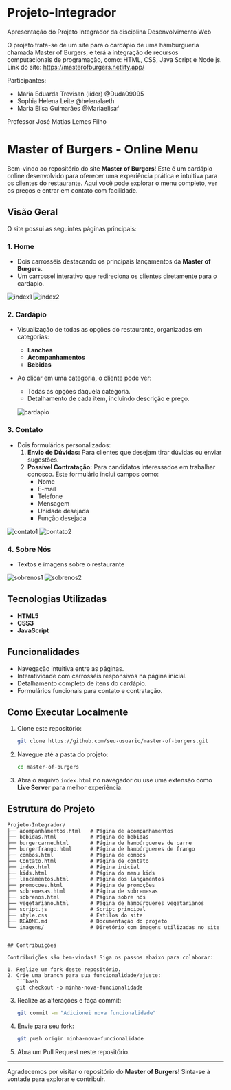 # Projeto-Integrador

Apresentação do Projeto Integrador da disciplina Desenvolvimento Web

O projeto trata-se de um site para o cardápio de uma hamburgueria chamada Master of Burgers, e terá a integração de recursos computacionais de programação, como: HTML, CSS, Java Script e Node js.
Link do site: https://masterofburgers.netlify.app/


Participantes:

- Maria Eduarda Trevisan (líder) @Duda09095
- Sophia Helena Leite @helenalaeth
- Maria Elisa Guimarães @Mariaelisaf

Professor José Matias Lemes Filho


# Master of Burgers - Online Menu

Bem-vindo ao repositório do site **Master of Burgers**! Este é um cardápio online desenvolvido para oferecer uma experiência prática e intuitiva para os clientes do restaurante. Aqui você pode explorar o menu completo, ver os preços e entrar em contato com facilidade.

## Visão Geral

O site possui as seguintes páginas principais:

### 1. Home

- Dois carrosséis destacando os principais lançamentos da **Master of Burgers**.
- Um carrossel interativo que redireciona os clientes diretamente para o cardápio.

![index1](https://github.com/user-attachments/assets/0530e43c-a05b-4256-a57c-c998ec25346c)
![index2](https://github.com/user-attachments/assets/8327c348-b1a4-4a4d-a961-ccc4ee9e3c1b)



### 2. Cardápio

- Visualização de todas as opções do restaurante, organizadas em categorias:
  - **Lanches**
  - **Acompanhamentos**
  - **Bebidas**
- Ao clicar em uma categoria, o cliente pode ver:
  - Todas as opções daquela categoria.
  - Detalhamento de cada item, incluindo descrição e preço.
 
  ![cardapio](https://github.com/user-attachments/assets/5b70124a-5d5c-43ba-b5c0-22ca767d7aa4)



### 3. Contato

- Dois formulários personalizados:
  1. **Envio de Dúvidas:** Para clientes que desejam tirar dúvidas ou enviar sugestões.
  2. **Possível Contratação:** Para candidatos interessados em trabalhar conosco. Este formulário inclui campos como:
     - Nome
     - E-mail
     - Telefone
     - Mensagem
     - Unidade desejada
     - Função desejada
    

![contato1](https://github.com/user-attachments/assets/12d0f7e0-599b-4f79-8ccb-c780d13de110)
![contato2](https://github.com/user-attachments/assets/e2ae78eb-5eb8-4714-af6f-c9c15d8b5282)



### 4. Sobre Nós

- Textos e imagens sobre o restaurante


![sobrenos1](https://github.com/user-attachments/assets/9ddfdc85-fb77-4f2a-b248-77bbe9634108)
![sobrenos2](https://github.com/user-attachments/assets/39337b24-b60e-4484-833a-cc5d63b80d96)


    
## Tecnologias Utilizadas

- **HTML5**
- **CSS3**
- **JavaScript**

## Funcionalidades

- Navegação intuitiva entre as páginas.
- Interatividade com carrosséis responsivos na página inicial.
- Detalhamento completo de itens do cardápio.
- Formulários funcionais para contato e contratação.

## Como Executar Localmente

1. Clone este repositório:
   ```bash
   git clone https://github.com/seu-usuario/master-of-burgers.git
   ```
2. Navegue até a pasta do projeto:
   ```bash
   cd master-of-burgers
   ```
3. Abra o arquivo `index.html` no navegador ou use uma extensão como **Live Server** para melhor experiência.

## Estrutura do Projeto

```
Projeto-Integrador/
├── acompanhamentos.html   # Página de acompanhamentos
├── bebidas.html           # Página de bebidas
├── burgercarne.html       # Página de hambúrgueres de carne
├── burgerfrango.html      # Página de hambúrgueres de frango
├── combos.html            # Página de combos
├── Contato.html           # Página de contato
├── index.html             # Página inicial
├── kids.html              # Página do menu kids
├── lancamentos.html       # Página dos lançamentos
├── promocoes.html         # Página de promoções
├── sobremesas.html        # Página de sobremesas
├── sobrenos.html          # Página sobre nós
├── vegetariano.html       # Página de hambúrgueres vegetarianos
├── script.js              # Script principal
├── style.css              # Estilos do site
├── README.md              # Documentação do projeto
└── imagens/               # Diretório com imagens utilizadas no site


## Contribuições

Contribuições são bem-vindas! Siga os passos abaixo para colaborar:

1. Realize um fork deste repositório.
2. Crie uma branch para sua funcionalidade/ajuste:
   ```bash
   git checkout -b minha-nova-funcionalidade
   ```
3. Realize as alterações e faça commit:
   ```bash
   git commit -m "Adicionei nova funcionalidade"
   ```
4. Envie para seu fork:
   ```bash
   git push origin minha-nova-funcionalidade
   ```
5. Abra um Pull Request neste repositório.


---

Agradecemos por visitar o repositório do **Master of Burgers**! Sinta-se à vontade para explorar e contribuir.





